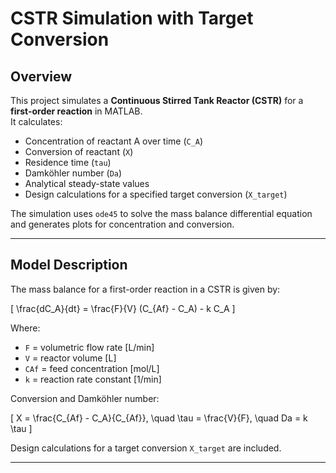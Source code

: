 # CSTR Simulation with Target Conversion

## Overview

This project simulates a **Continuous Stirred Tank Reactor (CSTR)** for a **first-order reaction** in MATLAB.  
It calculates:

- Concentration of reactant A over time (`C_A`)  
- Conversion of reactant (`X`)  
- Residence time (`tau`)  
- Damköhler number (`Da`)  
- Analytical steady-state values  
- Design calculations for a specified target conversion (`X_target`)

The simulation uses `ode45` to solve the mass balance differential equation and generates plots for concentration and conversion.

---

## Model Description

The mass balance for a first-order reaction in a CSTR is given by:

\[
\frac{dC_A}{dt} = \frac{F}{V} (C_{Af} - C_A) - k C_A
\]

Where:  
- `F` = volumetric flow rate [L/min]  
- `V` = reactor volume [L]  
- `CAf` = feed concentration [mol/L]  
- `k` = reaction rate constant [1/min]  

Conversion and Damköhler number:

\[
X = \frac{C_{Af} - C_A}{C_{Af}}, \quad \tau = \frac{V}{F}, \quad Da = k \tau
\]

Design calculations for a target conversion `X_target` are included.

---